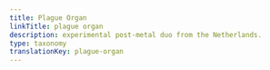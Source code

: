 ```yaml
---
title: Plague Organ
linkTitle: plague organ
description: experimental post-metal duo from the Netherlands.
type: taxonomy
translationKey: plague-organ
---
```

